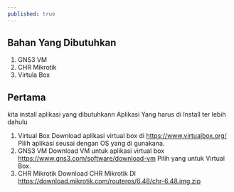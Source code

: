 ```yaml
---
published: true
---
```

## Bahan Yang Dibutuhkan
   1. GNS3 VM
   2. CHR Mikrotik
   3. Virtula Box
   
## Pertama 
   kita install aplikasi yang dibutuhkann Aplikasi Yang harus di Install ter lebih dahulu
   1. Virtual Box 
	  Download aplikasi virtual box di https://www.virtualbox.org/ Pilih aplikasi seusai dengan OS yang di gunakana. 
   2. GNS3 VM 
   	  Download VM untuk aplikasi virtual box https://www.gns3.com/software/download-vm Pilih yang untuk Virtual Box.
   3. CHR Mikrotik
      Download CHR Mikrotik  DI https://download.mikrotik.com/routeros/6.48/chr-6.48.img.zip 
